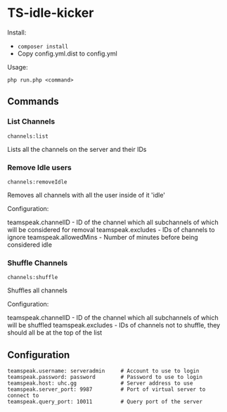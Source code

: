 TS-idle-kicker
==============

Install:

- `composer install`
- Copy config.yml.dist to config.yml

Usage:

`php run.php <command>`

Commands
--------

### List Channels

`channels:list`

Lists all the channels on the server and their IDs

### Remove Idle users

`channels:removeIdle`

Removes all channels with all the user inside of it 'idle'

Configuration:

teamspeak.channelID - ID of the channel which all subchannels of which will be considered for removal
teamspeak.excludes - IDs of channels to ignore
teamspeak.allowedMins - Number of minutes before being considered idle

### Shuffle Channels

`channels:shuffle`

Shuffles all channels

Configuration:

teamspeak.channelID - ID of the channel which all subchannels of which will be shuffled
teamspeak.excludes - IDs of channels not to shuffle, they should all be at the top of the list

Configuration
-------------

    teamspeak.username: serveradmin     # Account to use to login
    teamspeak.password: password        # Password to use to login
    teamspeak.host: uhc.gg              # Server address to use
    teamspeak.server_port: 9987         # Port of virtual server to connect to
    teamspeak.query_port: 10011         # Query port of the server